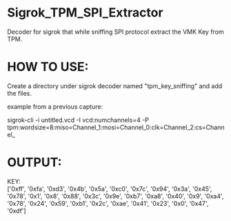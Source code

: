# Sigrok_TPM_SPI_Extractor

Decoder for sigrok that while sniffing SPI protocol extract the VMK Key from TPM.<br>

# HOW TO USE:

Create a directory under sigrok decoder named "tpm_key_sniffing" and add the files.

example from a previous capture: <br>

sigrok-cli -i untitled.vcd  -I vcd:numchannels=4 -P tpm:wordsize=8:miso=Channel_1:mosi=Channel_0:clk=Channel_2:cs=Channel_

# OUTPUT:

 KEY:  
['0xff', '0xfa', '0xd3', '0x4b', '0x5a', '0xc0', '0x7c', '0x94', '0x3a', '0x45', '0x78', '0x1', '0x8', '0x88', '0x3c', '0x9e', '0xb7', '0xa8', '0x40', '0x9', '0xa4', '0x78', '0x24', '0x59', '0xb1', '0x2c', '0xae', '0x41', '0x23', '0x0', '0x47', '0xdf']
